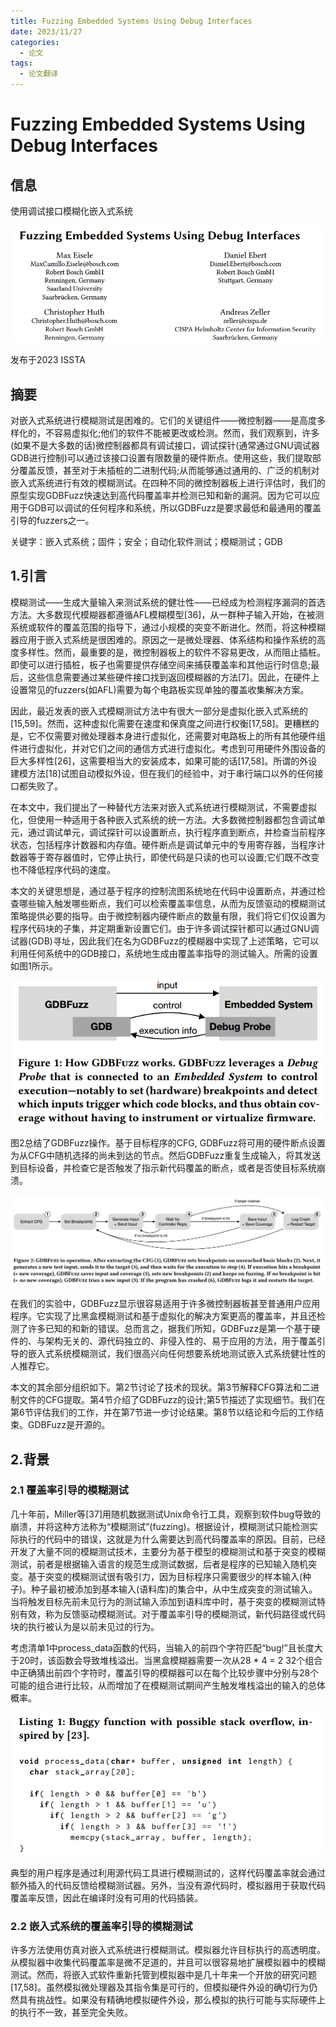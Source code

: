 ```yaml
---
title: Fuzzing Embedded Systems Using Debug Interfaces
date: 2023/11/27
categories:
  - 论文
tags:
  - 论文翻译
---
```

# Fuzzing Embedded Systems Using Debug Interfaces
## 信息
使用调试接口模糊化嵌入式系统

![](Fuzzing%20Embedded%20Systems%20Using%20Debug%20Interfaces/image-20231127144025910.png)

发布于2023 ISSTA

## 摘要
对嵌入式系统进行模糊测试是困难的。它们的关键组件——微控制器——是高度多样化的，不容易虚拟化;他们的软件不能被更改或检测。然而，我们观察到，许多(如果不是大多数的话)微控制器都具有调试接口，调试探针(通常通过GNU调试器GDB进行控制)可以通过该接口设置有限数量的硬件断点。使用这些，我们提取部分覆盖反馈，甚至对于未插桩的二进制代码;从而能够通过通用的、广泛的机制对嵌入式系统进行有效的模糊测试。在四种不同的微控制器板上进行评估时，我们的原型实现GDBFuzz快速达到高代码覆盖率并检测已知和新的漏洞。因为它可以应用于GDB可以调试的任何程序和系统，所以GDBFuzz是要求最低和最通用的覆盖引导的fuzzers之一。

关键字：嵌入式系统；固件；安全；自动化软件测试；模糊测试；GDB

## 1.引言
模糊测试——生成大量输入来测试系统的健壮性——已经成为检测程序漏洞的首选方法。大多数现代模糊器都遵循AFL模糊模型[36]，从一群种子输入开始，在被测系统或软件的覆盖范围的指导下，通过小规模的突变不断进化。然而，将这种模糊器应用于嵌入式系统是很困难的。原因之一是微处理器、体系结构和操作系统的高度多样性。然而，最重要的是，微控制器板上的软件不容易更改，从而阻止插桩。即使可以进行插桩，板子也需要提供存储空间来捕获覆盖率和其他运行时信息;最后，这些信息需要通过某些硬件接口找到返回模糊器的方法[7]。因此，在硬件上设置常见的fuzzers(如AFL)需要为每个电路板实现单独的覆盖收集解决方案。

因此，最近发表的嵌入式模糊测试方法中有很大一部分是虚拟化嵌入式系统的[15,59]。然而，这种虚拟化需要在速度和保真度之间进行权衡[17,58]。更糟糕的是，它不仅需要对微处理器本身进行虚拟化，还需要对电路板上的所有其他硬件组件进行虚拟化，并对它们之间的通信方式进行虚拟化。考虑到可用硬件外围设备的巨大多样性[26]，这需要相当大的安装成本，如果可能的话[17,58]。所谓的外设建模方法[18]试图自动模拟外设，但在我们的经验中，对于串行端口以外的任何接口都失败了。

在本文中，我们提出了一种替代方法来对嵌入式系统进行模糊测试，不需要虚拟化，但使用一种适用于各种嵌入式系统的统一方法。大多数微控制器都包含调试单元，通过调试单元，调试探针可以设置断点，执行程序直到断点，并检查当前程序状态，包括程序计数器和内存值。硬件断点是调试单元中的专用寄存器，当程序计数器等于寄存器值时，它停止执行，即使代码是只读的也可以设置;它们既不改变也不降低程序代码的速度。

本文的关键思想是，通过基于程序的控制流图系统地在代码中设置断点，并通过检查哪些输入触发哪些断点，我们可以检索覆盖率信息，从而为反馈驱动的模糊测试策略提供必要的指导。由于微控制器内硬件断点的数量有限，我们将它们仅设置为程序代码块的子集，并定期重新设置它们。由于许多调试探针都可以通过GNU调试器(GDB)寻址，因此我们在名为GDBFuzz的模糊器中实现了上述策略，它可以利用任何系统中的GDB接口，系统地生成由覆盖率指导的测试输入。所需的设置如图1所示。

![](Fuzzing%20Embedded%20Systems%20Using%20Debug%20Interfaces/image-20231127150817020.png)

图2总结了GDBFuzz操作。基于目标程序的CFG, GDBFuzz将可用的硬件断点设置为从CFG中随机选择的尚未到达的节点。然后GDBFuzz重复生成输入，将其发送到目标设备，并检查它是否触发了指示新代码覆盖的断点，或者是否使目标系统崩溃。

![](Fuzzing%20Embedded%20Systems%20Using%20Debug%20Interfaces/image-20231127150916538.png)

在我们的实验中，GDBFuzz显示很容易适用于许多微控制器板甚至普通用户应用程序。它实现了比黑盒模糊测试和基于虚拟化的解决方案更高的覆盖率，并且还检测了许多已知的和新的错误。总而言之，据我们所知，GDBFuzz是第一个基于硬件的、与架构无关的、源代码独立的、非侵入性的、易于应用的方法，用于覆盖引导的嵌入式系统模糊测试，我们很高兴向任何想要系统地测试嵌入式系统健壮性的人推荐它。

本文的其余部分组织如下。第2节讨论了技术的现状。第3节解释CFG算法和二进制文件的CFG提取。第4节介绍了GDBFuzz的设计;第5节描述了实现细节。我们在第6节评估我们的工作，并在第7节进一步讨论结果。第8节以结论和今后的工作结束。GDBFuzz是开源的。

## 2.背景
### 2.1 覆盖率引导的模糊测试
几十年前，Miller等[37]用随机数据测试Unix命令行工具，观察到软件bug导致的崩溃，并将这种方法称为“模糊测试”(fuzzing)。根据设计，模糊测试只能检测实际执行的代码中的错误，这就是为什么需要达到高代码覆盖率的原因。目前，已经开发了大量不同的模糊测试技术，主要分为基于模型的模糊测试和基于突变的模糊测试，前者是根据输入语言的规范生成测试数据，后者是程序的已知输入随机突变。基于突变的模糊测试很有吸引力，因为目标程序只需要很少的样本输入(种子)。种子最初被添加到基本输入(语料库)的集合中，从中生成突变的测试输入。当将触发目标先前未见行为的测试输入添加到语料库中时，基于突变的模糊测试特别有效，称为反馈驱动模糊测试。对于覆盖率引导的模糊测试，新代码路径或代码块的执行被认为是以前未见过的行为。

考虑清单1中process_data函数的代码，当输入的前四个字符匹配“bug!”且长度大于20时，该函数会导致堆栈溢出。当黑盒模糊器需要一次从28 * 4 = 2 32个组合中正确猜出前四个字符时，覆盖引导的模糊器可以在每个比较步骤中分别与28个可能的组合进行比较，从而增加了在模糊测试期间产生触发堆栈溢出的输入的总体概率。

![](Fuzzing%20Embedded%20Systems%20Using%20Debug%20Interfaces/image-20231127151507843.png)

典型的用户程序是通过利用源代码工具进行模糊测试的，这样代码覆盖率就会通过额外插入的代码反馈给模糊测试器。另外，当没有源代码时，模拟器用于获取代码覆盖率反馈，因此在编译时没有可用的代码插装。

### 2.2 嵌入式系统的覆盖率引导的模糊测试
许多方法使用仿真对嵌入式系统进行模糊测试。模拟器允许目标执行的高透明度。从模拟器中收集代码覆盖率是微不足道的，并且可以很容易地扩展模拟器中的模糊测试。然而，将嵌入式软件重新托管到模拟器中是几十年来一个开放的研究问题[17,58]。虽然模拟微处理器及其指令集是可行的，但模拟硬件外设的确切行为仍然具有挑战性。如果没有精确地模拟硬件外设，那么模拟的执行可能与实际硬件上的执行不一致，甚至完全失败。
